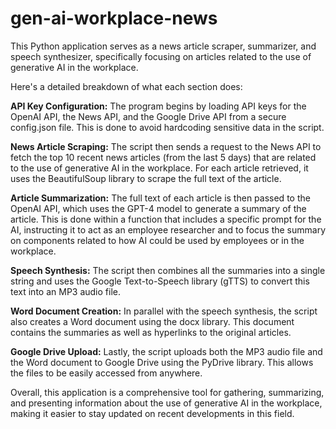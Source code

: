 # gen-ai-workplace-news
This Python application serves as a news article scraper, summarizer, and speech synthesizer, specifically focusing on articles related to the use of generative AI in the workplace.

Here's a detailed breakdown of what each section does:

**API Key Configuration:**
The program begins by loading API keys for the OpenAI API, the News API, and the Google Drive API from a secure config.json file. This is done to avoid hardcoding sensitive data in the script.

**News Article Scraping:**
The script then sends a request to the News API to fetch the top 10 recent news articles (from the last 5 days) that are related to the use of generative AI in the workplace. For each article retrieved, it uses the BeautifulSoup library to scrape the full text of the article.

**Article Summarization:**
The full text of each article is then passed to the OpenAI API, which uses the GPT-4 model to generate a summary of the article. This is done within a function that includes a specific prompt for the AI, instructing it to act as an employee researcher and to focus the summary on components related to how AI could be used by employees or in the workplace.

**Speech Synthesis:**
The script then combines all the summaries into a single string and uses the Google Text-to-Speech library (gTTS) to convert this text into an MP3 audio file.

**Word Document Creation:**
In parallel with the speech synthesis, the script also creates a Word document using the docx library. This document contains the summaries as well as hyperlinks to the original articles.

**Google Drive Upload:**
Lastly, the script uploads both the MP3 audio file and the Word document to Google Drive using the PyDrive library. This allows the files to be easily accessed from anywhere.

Overall, this application is a comprehensive tool for gathering, summarizing, and presenting information about the use of generative AI in the workplace, making it easier to stay updated on recent developments in this field.
